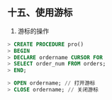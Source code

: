 
## 十五、使用游标
1. 游标的操作
``` sql
> CREATE PROCEDURE pro()
> BEGIN
> DECLARE ordername CURSOR FOR
> SELECT order_num FROM orders;
> END;

> OPEN ordername; // 打开游标
> CLOSE ordername; // 关闭游标
```
